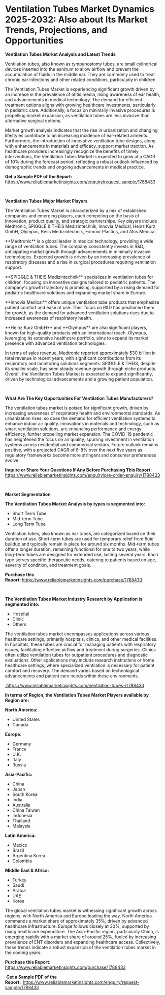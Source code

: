 <p><h1>Ventilation Tubes Market Dynamics 2025-2032: Also about Its Market Trends, Projections, and Opportunities</h1></p><p><strong>Ventilation Tubes Market Analysis and Latest Trends</strong></p>
<p><p>Ventilation tubes, also known as tympanostomy tubes, are small cylindrical devices inserted into the eardrum to allow airflow and prevent the accumulation of fluids in the middle ear. They are commonly used to treat chronic ear infections and other related conditions, particularly in children.</p><p>The Ventilation Tubes Market is experiencing significant growth driven by an increase in the prevalence of otitis media, rising awareness of ear health, and advancements in medical technology. The demand for efficient treatment options aligns with growing healthcare investments, particularly in pediatric care. Additionally, a focus on minimally invasive procedures is propelling market expansion, as ventilation tubes are less invasive than alternative surgical options.</p><p>Market growth analysis indicates that the rise in urbanization and changing lifestyles contribute to an increasing incidence of ear-related ailments. Furthermore, the introduction of innovative ventilation tube designs, along with enhancements in materials and efficacy, support market traction. As healthcare providers increasingly recognize the benefits of timely interventions, the Ventilation Tubes Market is expected to grow at a CAGR of 10% during the forecast period, reflecting a robust outlook influenced by demographic trends and ongoing advancements in medical practice.</p></p>
<p><strong>Get a Sample PDF of the Report:&nbsp;</strong> <a href="https://www.reliablemarketinsights.com/enquiry/request-sample/1788433?utm_campaign=3010&utm_medium=2&utm_source=Github&utm_content=ia&utm_term=13042025&utm_id=ventilation-tubes">https://www.reliablemarketinsights.com/enquiry/request-sample/1788433</a></p>
<p>&nbsp;</p>
<p><strong>Ventilation Tubes Major Market Players</strong></p>
<p><p>The Ventilation Tubes Market is characterized by a mix of established companies and emerging players, each competing on the basis of innovation, product quality, and strategic partnerships. Key players include Medtronic, SPIGGLE & THEIS Medizintechnik, Innovia Medical, Heinz Kurz GmbH, Olympus, Bess Medizintechnik, Exmoor Plastics, and Atos Medical.</p><p>**Medtronic** is a global leader in medical technology, providing a wide range of ventilation tubes. The company consistently invests in R&D, anticipating market growth through advancements in minimally invasive technologies. Expected growth is driven by an increasing prevalence of respiratory diseases and a rise in surgical procedures requiring ventilation support. </p><p>**SPIGGLE & THEIS Medizintechnik** specializes in ventilation tubes for children, focusing on innovative designs tailored to pediatric patients. The company's growth trajectory is promising, supported by a rising demand for pediatric healthcare solutions and expanding market share in Europe.</p><p>**Innovia Medical** offers unique ventilation tube products that emphasize patient comfort and ease of use. Their focus on R&D has positioned them for growth, as the demand for advanced ventilation solutions rises due to increased awareness of respiratory health.</p><p>**Heinz Kurz GmbH** and **Olympus** are also significant players, known for high-quality products with an international reach. Olympus, leveraging its extensive healthcare portfolio, aims to expand its market presence with advanced ventilation technologies.</p><p>In terms of sales revenue, Medtronic reported approximately $30 billion in total revenue in recent years, with significant contributions from its respiratory and monitoring solutions segments. SPIGGLE & THEIS, despite its smaller scale, has seen steady revenue growth through niche products. Overall, the Ventilation Tubes Market is expected to expand significantly, driven by technological advancements and a growing patient population.</p></p>
<p>&nbsp;</p>
<p><strong>What Are The Key Opportunities For Ventilation Tubes Manufacturers?</strong></p>
<p><p>The ventilation tubes market is poised for significant growth, driven by increasing awareness of respiratory health and environmental standards. As urbanization rises, so does the demand for efficient ventilation systems to enhance indoor air quality. Innovations in materials and technology, such as smart ventilation solutions, are enhancing performance and energy efficiency, further propelling market expansion. The COVID-19 pandemic has heightened the focus on air quality, spurring investment in ventilation systems across residential and commercial sectors. Future outlook remains positive, with a projected CAGR of 6-8% over the next five years as regulatory frameworks become more stringent and consumer preferences evolve.</p></p>
<p><strong>Inquire or Share Your Questions If Any Before Purchasing This Report:</strong> <a href="https://www.reliablemarketinsights.com/enquiry/pre-order-enquiry/1788433?utm_campaign=3010&utm_medium=2&utm_source=Github&utm_content=ia&utm_term=13042025&utm_id=ventilation-tubes">https://www.reliablemarketinsights.com/enquiry/pre-order-enquiry/1788433</a></p>
<p>&nbsp;</p>
<p><strong>Market Segmentation</strong></p>
<p><strong>The Ventilation Tubes Market Analysis by types is segmented into:</strong></p>
<p><ul><li>Short Term Tube</li><li>Mid-term Tube</li><li>Long Term Tube</li></ul></p>
<p><p>Ventilation tubes, also known as ear tubes, are categorized based on their duration of use. Short-term tubes are used for temporary relief from fluid buildup and typically remain in place for around six months. Mid-term tubes offer a longer duration, remaining functional for one to two years, while long-term tubes are designed for extended use, lasting several years. Each type serves specific therapeutic needs, catering to patients based on age, severity of condition, and treatment goals.</p></p>
<p><strong>Purchase this Report:&nbsp;</strong><a href="https://www.reliablemarketinsights.com/purchase/1788433?utm_campaign=3010&utm_medium=2&utm_source=Github&utm_content=ia&utm_term=13042025&utm_id=ventilation-tubes">https://www.reliablemarketinsights.com/purchase/1788433</a></p>
<p>&nbsp;</p>
<p><strong>The Ventilation Tubes Market Industry Research by Application is segmented into:</strong></p>
<p><ul><li>Hospital</li><li>Clinic</li><li>Others</li></ul></p>
<p><p>The ventilation tubes market encompasses applications across various healthcare settings, primarily hospitals, clinics, and other medical facilities. In hospitals, these tubes are crucial for managing patients with respiratory issues, facilitating effective airflow and treatment during surgeries. Clinics often utilize ventilation tubes for outpatient procedures and diagnostic evaluations. Other applications may include research institutions or home healthcare settings, where specialized ventilation is necessary for patient comfort and recovery. The demand varies based on technological advancements and patient care needs within these environments.</p></p>
<p><a href="https://www.reliablemarketinsights.com/ventilation-tubes-r1788433?utm_campaign=3010&utm_medium=2&utm_source=Github&utm_content=ia&utm_term=13042025&utm_id=ventilation-tubes">&nbsp;https://www.reliablemarketinsights.com/ventilation-tubes-r1788433</a></p>
<p><strong>In terms of Region, the Ventilation Tubes Market Players available by Region are:</strong></p>
<p>
    <p> <strong> North America: </strong>
        <ul>
            <li>United States</li>
            <li>Canada</li>
        </ul>
        </p> 
    <p> <strong> Europe: </strong>
        <ul>
            <li>Germany</li>
            <li>France</li>
            <li>U.K.</li>
            <li>Italy</li>
            <li>Russia</li>
        </ul>
        </p> 
    <p> <strong> Asia-Pacific: </strong>
        <ul>
            <li>China</li>
            <li>Japan</li>
            <li>South Korea</li>
            <li>India</li>
            <li>Australia</li>
            <li>China Taiwan</li>
            <li>Indonesia</li>
            <li>Thailand</li>
            <li>Malaysia</li>
        </ul>
        </p> 
    <p> <strong> Latin America: </strong>
        <ul>
            <li>Mexico</li>
            <li>Brazil</li>
            <li>Argentina Korea</li>
            <li>Colombia</li>
        </ul>
        </p> 
    <p> <strong> Middle East & Africa: </strong>
        <ul>
            <li>Turkey</li>
            <li>Saudi</li>
            <li>Arabia</li>
            <li>UAE</li>
            <li>Korea</li>
        </ul>
    </p>
    </p>
<p><p>The global ventilation tubes market is witnessing significant growth across regions, with North America and Europe leading the way. North America commands a market share of approximately 35%, driven by advanced healthcare infrastructure. Europe follows closely at 30%, supported by rising healthcare expenditure. The Asia-Pacific region, particularly China, is emerging rapidly with a market share of around 25%, fueled by increasing prevalence of ENT disorders and expanding healthcare access. Collectively, these trends indicate a robust expansion of the ventilation tubes market in the coming years.</p></p>
<p><strong>Purchase this Report: </strong><a href="https://www.reliablemarketinsights.com/purchase/1788433?utm_campaign=3010&utm_medium=2&utm_source=Github&utm_content=ia&utm_term=13042025&utm_id=ventilation-tubes">https://www.reliablemarketinsights.com/purchase/1788433</a></p>
<p>&nbsp;<strong>Get a Sample PDF of the Report:&nbsp;&nbsp;</strong><a href="https://www.reliablemarketinsights.com/enquiry/request-sample/1788433?utm_campaign=3010&utm_medium=2&utm_source=Github&utm_content=ia&utm_term=13042025&utm_id=ventilation-tubes">https://www.reliablemarketinsights.com/enquiry/request-sample/1788433</a></p>
<p><strong></strong></p>
<p><p></p><p></p><p></p></p>